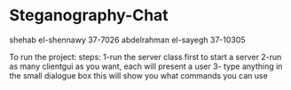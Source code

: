 # Steganography-Chat

shehab el-shennawy	37-7026
abdelrahman el-sayegh 37-10305

To run the project:
	steps:
		1-run the server class first to start a server
		2-run as many clientgui as you want, each will present a user
  	3- type anything in the small dialogue box this will show you what commands you can use 

